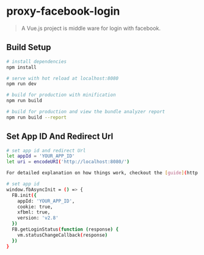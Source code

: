 # proxy-facebook-login

> A Vue.js project is middle ware for login with facebook.

## Build Setup

``` bash
# install dependencies
npm install

# serve with hot reload at localhost:8080
npm run dev

# build for production with minification
npm run build

# build for production and view the bundle analyzer report
npm run build --report
```

## Set App ID And Redirect Url
``` bash
# set app id and redirect Url
let appId = 'YOUR_APP_ID'
let uri = encodeURI('http://localhost:8080/')

For detailed explanation on how things work, checkout the [guide](http://vuejs-templates.github.io/webpack/) and [docs for vue-loader](http://vuejs.github.io/vue-loader).

# set app id
window.fbAsyncInit = () => {
  FB.init({
    appId: 'YOUR_APP_ID',
    cookie: true,
    xfbml: true,
    version: 'v2.8'
  })
  FB.getLoginStatus(function (response) {
    vm.statusChangeCallback(response)
  })
}
```
